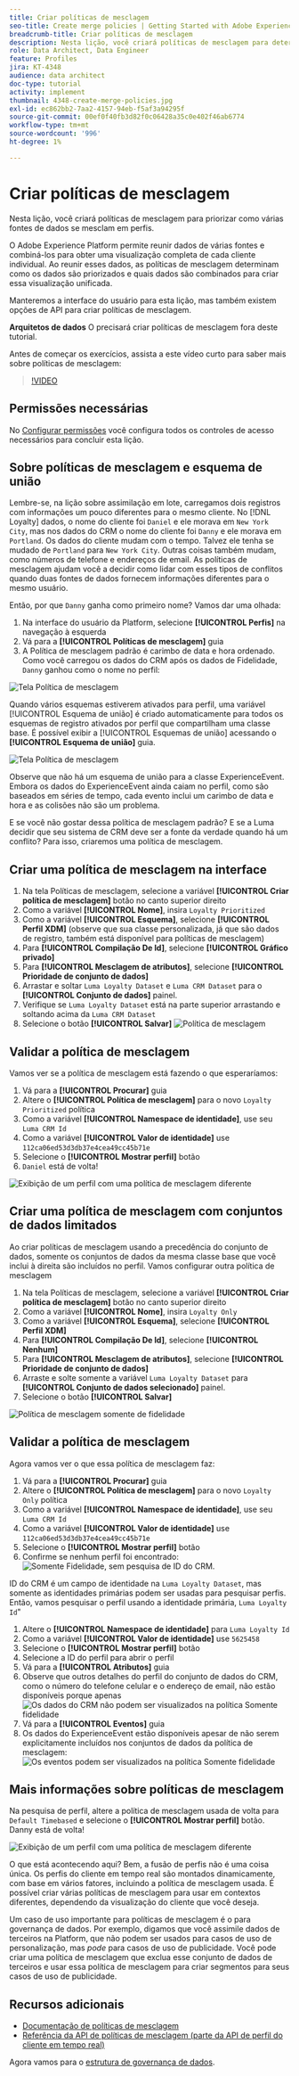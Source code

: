 ```yaml
---
title: Criar políticas de mesclagem
seo-title: Create merge policies | Getting Started with Adobe Experience Platform for Data Architects and Data Engineers
breadcrumb-title: Criar políticas de mesclagem
description: Nesta lição, você criará políticas de mesclagem para determinar como os dados são mesclados em perfis.
role: Data Architect, Data Engineer
feature: Profiles
jira: KT-4348
audience: data architect
doc-type: tutorial
activity: implement
thumbnail: 4348-create-merge-policies.jpg
exl-id: ec862bb2-7aa2-4157-94eb-f5af3a94295f
source-git-commit: 00ef0f40fb3d82f0c06428a35c0e402f46ab6774
workflow-type: tm+mt
source-wordcount: '996'
ht-degree: 1%

---
```


# Criar políticas de mesclagem

<!--20 min-->

Nesta lição, você criará políticas de mesclagem para priorizar como várias fontes de dados se mesclam em perfis.

O Adobe Experience Platform permite reunir dados de várias fontes e combiná-los para obter uma visualização completa de cada cliente individual. Ao reunir esses dados, as políticas de mesclagem determinam como os dados são priorizados e quais dados são combinados para criar essa visualização unificada.

Manteremos a interface do usuário para esta lição, mas também existem opções de API para criar políticas de mesclagem.

**Arquitetos de dados** O precisará criar políticas de mesclagem fora deste tutorial.

Antes de começar os exercícios, assista a este vídeo curto para saber mais sobre políticas de mesclagem:
>[!VIDEO](https://video.tv.adobe.com/v/330433?learn=on)

## Permissões necessárias

No [Configurar permissões](configure-permissions.md) você configura todos os controles de acesso necessários para concluir esta lição.

<!--* Permission items **[!UICONTROL Profile Management]** > **[!UICONTROL View Merge Policies]** and **[!UICONTROL Manage Merge Policies]**
* Permission item **[!UICONTROL Profile Management]** > **[!UICONTROL View Profiles]** and **[!UICONTROL Manage Profiles]**
* Permission item **[!UICONTROL Sandboxes]** > `Luma Tutorial`
* User-role access to the `Luma Tutorial Platform` product profile
-->

## Sobre políticas de mesclagem e esquema de união

Lembre-se, na lição sobre assimilação em lote, carregamos dois registros com informações um pouco diferentes para o mesmo cliente. No [!DNL Loyalty] dados, o nome do cliente foi `Daniel` e ele morava em `New York City`, mas nos dados do CRM o nome do cliente foi `Danny` e ele morava em `Portland`. Os dados do cliente mudam com o tempo. Talvez ele tenha se mudado de `Portland` para `New York City`. Outras coisas também mudam, como números de telefone e endereços de email. As políticas de mesclagem ajudam você a decidir como lidar com esses tipos de conflitos quando duas fontes de dados fornecem informações diferentes para o mesmo usuário.

Então, por que `Danny` ganha como primeiro nome? Vamos dar uma olhada:

1. Na interface do usuário da Platform, selecione **[!UICONTROL Perfis]** na navegação à esquerda
1. Vá para a **[!UICONTROL Políticas de mesclagem]** guia
1. A Política de mesclagem padrão é carimbo de data e hora ordenado. Como você carregou os dados do CRM após os dados de Fidelidade, `Danny` ganhou como o nome no perfil:

![Tela Política de mesclagem](assets/mergepolicies-default.png)

Quando vários esquemas estiverem ativados para perfil, uma variável [!UICONTROL Esquema de união] é criado automaticamente para todos os esquemas de registro ativados por perfil que compartilham uma classe base. É possível exibir a [!UICONTROL Esquemas de união] acessando o **[!UICONTROL Esquema de união]** guia.

![Tela Política de mesclagem](assets/mergepolicies-unionSchema.png)

Observe que não há um esquema de união para a classe ExperienceEvent. Embora os dados do ExperienceEvent ainda caiam no perfil, como são baseados em séries de tempo, cada evento inclui um carimbo de data e hora e as colisões não são um problema.

E se você não gostar dessa política de mesclagem padrão? E se a Luma decidir que seu sistema de CRM deve ser a fonte da verdade quando há um conflito? Para isso, criaremos uma política de mesclagem.

## Criar uma política de mesclagem na interface

1. Na tela Políticas de mesclagem, selecione a variável **[!UICONTROL Criar política de mesclagem]** botão no canto superior direito
1. Como a variável **[!UICONTROL Nome]**, insira `Loyalty Prioritized`
1. Como a variável **[!UICONTROL Esquema]**, selecione **[!UICONTROL Perfil XDM]** (observe que sua classe personalizada, já que são dados de registro, também está disponível para políticas de mesclagem)
1. Para **[!UICONTROL Compilação De Id]**, selecione **[!UICONTROL Gráfico privado]**
1. Para **[!UICONTROL Mesclagem de atributos]**, selecione **[!UICONTROL Prioridade de conjunto de dados]**
1. Arrastar e soltar `Luma Loyalty Dataset` e `Luma CRM Dataset` para o **[!UICONTROL Conjunto de dados]** painel.
1. Verifique se `Luma Loyalty Dataset` está na parte superior arrastando e soltando acima da `Luma CRM Dataset`
1. Selecione o botão **[!UICONTROL Salvar]**
   <!--do i need to explain Private Graph? Is that GA?-->
   ![Política de mesclagem](assets/mergepolicies-newPolicy.png)

## Validar a política de mesclagem

Vamos ver se a política de mesclagem está fazendo o que esperaríamos:

1. Vá para a **[!UICONTROL Procurar]** guia
1. Altere o **[!UICONTROL Política de mesclagem]** para o novo `Loyalty Prioritized` política
1. Como a variável **[!UICONTROL Namespace de identidade]**, use seu `Luma CRM Id`
1. Como a variável **[!UICONTROL Valor de identidade]** use `112ca06ed53d3db37e4cea49cc45b71e`
1. Selecione o **[!UICONTROL Mostrar perfil]** botão
1. `Daniel` está de volta!

![Exibição de um perfil com uma política de mesclagem diferente](assets/mergepolicies-lookupProfileWithMergePolicy.png)

## Criar uma política de mesclagem com conjuntos de dados limitados

Ao criar políticas de mesclagem usando a precedência do conjunto de dados, somente os conjuntos de dados da mesma classe base que você inclui à direita são incluídos no perfil. Vamos configurar outra política de mesclagem

1. Na tela Políticas de mesclagem, selecione a variável **[!UICONTROL Criar política de mesclagem]** botão no canto superior direito
1. Como a variável **[!UICONTROL Nome]**, insira  `Loyalty Only`
1. Como a variável **[!UICONTROL Esquema]**, selecione **[!UICONTROL Perfil XDM]**
1. Para **[!UICONTROL Compilação De Id]**, selecione **[!UICONTROL Nenhum]**
1. Para **[!UICONTROL Mesclagem de atributos]**, selecione **[!UICONTROL Prioridade de conjunto de dados]**
1. Arraste e solte somente a variável `Luma Loyalty Dataset` para **[!UICONTROL Conjunto de dados selecionado]** painel.
1. Selecione o botão **[!UICONTROL Salvar]**

![Política de mesclagem somente de fidelidade](assets/mergepolicies-loyaltyOnly.png)

## Validar a política de mesclagem

Agora vamos ver o que essa política de mesclagem faz:

1. Vá para a **[!UICONTROL Procurar]** guia
1. Altere o **[!UICONTROL Política de mesclagem]** para o novo `Loyalty Only` política
1. Como a variável **[!UICONTROL Namespace de identidade]**, use seu `Luma CRM Id`
1. Como a variável **[!UICONTROL Valor de identidade]** use `112ca06ed53d3db37e4cea49cc45b71e`
1. Selecione o **[!UICONTROL Mostrar perfil]** botão
1. Confirme se nenhum perfil foi encontrado:
   ![Somente Fidelidade, sem pesquisa de ID do CRM.](assets/mergepolicies-loyaltyOnly-noCrmLookup.png)

ID do CRM é um campo de identidade na `Luma Loyalty Dataset`, mas somente as identidades primárias podem ser usadas para pesquisar perfis. Então, vamos pesquisar o perfil usando a identidade primária, `Luma Loyalty Id`&quot;

1. Altere o **[!UICONTROL Namespace de identidade]** para `Luma Loyalty Id`
1. Como a variável **[!UICONTROL Valor de identidade]** use `5625458`
1. Selecione o **[!UICONTROL Mostrar perfil]** botão
1. Selecione a ID do perfil para abrir o perfil
1. Vá para a **[!UICONTROL Atributos]** guia
1. Observe que outros detalhes do perfil do conjunto de dados do CRM, como o número do telefone celular e o endereço de email, não estão disponíveis porque apenas
   ![Os dados do CRM não podem ser visualizados na política Somente fidelidade](assets/mergepolicies-loyaltyOnly-attributes.png)
1. Vá para a **[!UICONTROL Eventos]** guia
1. Os dados do ExperienceEvent estão disponíveis apesar de não serem explicitamente incluídos nos conjuntos de dados da política de mesclagem:
   ![Os eventos podem ser visualizados na política Somente fidelidade](assets/mergepolicies-loyaltyOnly-events.png)

## Mais informações sobre políticas de mesclagem

Na pesquisa de perfil, altere a política de mesclagem usada de volta para `Default Timebased` e selecione o **[!UICONTROL Mostrar perfil]** botão. Danny está de volta!

![Exibição de um perfil com uma política de mesclagem diferente](assets/mergepolicies-backToDanny.png)

O que está acontecendo aqui? Bem, a fusão de perfis não é uma coisa única. Os perfis do cliente em tempo real são montados dinamicamente, com base em vários fatores, incluindo a política de mesclagem usada. É possível criar várias políticas de mesclagem para usar em contextos diferentes, dependendo da visualização do cliente que você deseja.

Um caso de uso importante para políticas de mesclagem é o para governança de dados. Por exemplo, digamos que você assimile dados de terceiros na Platform, que não podem ser usados para casos de uso de personalização, mas _pode_ para casos de uso de publicidade. Você pode criar uma política de mesclagem que exclua esse conjunto de dados de terceiros e usar essa política de mesclagem para criar segmentos para seus casos de uso de publicidade.

## Recursos adicionais

* [Documentação de políticas de mesclagem](https://experienceleague.adobe.com/docs/experience-platform/profile/merge-policies/overview.html)
* [Referência da API de políticas de mesclagem (parte da API de perfil do cliente em tempo real)](https://www.adobe.io/experience-platform-apis/references/profile/#tag/Merge-policies)

Agora vamos para o [estrutura de governança de dados](apply-data-governance-framework.md).
